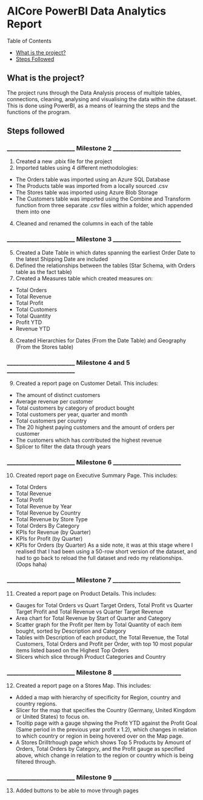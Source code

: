 #  AICore PowerBI Data Analytics Report
Table of Contents
- [What is the project?](##what-is-the-project?)
- [Steps Followed](##steps-followed)
  
## What is the project?
The project runs through the Data Analysis process of multiple tables, connections, cleaning, analysing and visualising the data within the dataset. This is done using PowerBI, as a means of learning the steps and the functions of the program. 

## Steps followed
### _______________________ Milestone 2 _______________________
1) Created a new .pbix file for the project
2) Imported tables using 4 different methodologies:
- The Orders table was imported using an Azure SQL Database
- The Products table was imported from a locally sourced .csv
- The Stores table was imported using Azure Blob Storage
- The Customers table was imported using the Combine and Transform function from three separate .csv files within a folder, which appended them into one
4) Cleaned and renamed the columns in each of the table
### _______________________ Milestone 3 _______________________
5) Created a Date Table in which dates spanning the earliest Order Date to the latest Shipping Date are included
6) Defined the relationships between the tables (Star Schema, with Orders table as the fact table)
7) Created a Measures table which created measures on:
- Total Orders
- Total Revenue
- Total Profit
- Total Customers
- Total Quantity
- Profit YTD
- Revenue YTD
8) Created Hierarchies for Dates (From the Date Table) and Geography (From the Stores table)
### _______________________ Milestone 4 and 5 _______________________
9) Created a report page on Customer Detail. This includes:
- The amount of distinct customers
- Average revenue per customer
- Total customers by category of product bought
- Total customers per year, quarter and month
- Total customers per country
- The 20 highest paying customers and the amount of orders per customer
- The customers which has contributed the highest revenue
- Splicer to filter the data through years
### _______________________ Milestone 6 _______________________
10) Created report page on Executive Summary Page. This includes:
- Total Orders
- Total Revenue
- Total Profit
- Total Revenue by Year
- Total Revenue by Country
- Total Revenue by Store Type
- Total Orders By Category
- KPIs for Revenue (by Quarter)
- KPIs for Profit (by Quarter)
- KPIs for Orders (by  Quarter)
As a side note, it was at this stage where I realised that I had been using a 50-row short version of the dataset, and had to go back to reload the full dataset and redo my relationships. (Oops haha)
### _______________________ Milestone 7 _______________________
11) Created a report page on Product Details. This includes:
- Gauges for Total Orders vs Quart Target Orders, Total Profit vs Quarter Target Profit and Total Revenue vs Quarter Target Revenue
- Area chart for Total Revenue by Start of Quarter and Category
- Scatter graph for the Profit per Item by Total Quantity of each item bought, sorted by Description and Category
- Tables with Description of each product, the Total Revenue, the Total Customers, Total Orders and Profit per Order, with top 10 most popular items listed based on the Highest Top Orders
- Slicers which slice through Product Categories and Country
### _______________________ Milestone 8 _______________________
12) Created a report page on a Stores Map. This includes:
- Added a map with hierarchy of specificity for Region, country and country regions.
- Slicer for the map that specifies the Country (Germany, United Kingdom or United States) to focus on.
- Tooltip page with a gauge shpwing the Profit YTD against the Profit Goal (Same period in the previous year profit x 1.2), which changes in relation to which country or region in being hovered over on the Map page.
- A Stores Drilltrhough page which shows Top 5 Products by Amount of Orders, Total Orders by Category, and the Profit gauge as specified above, which change in relation to the region or country which is being filtered through.
### _______________________ Milestone 9 _______________________
13) Added buttons to be able to move through pages 

